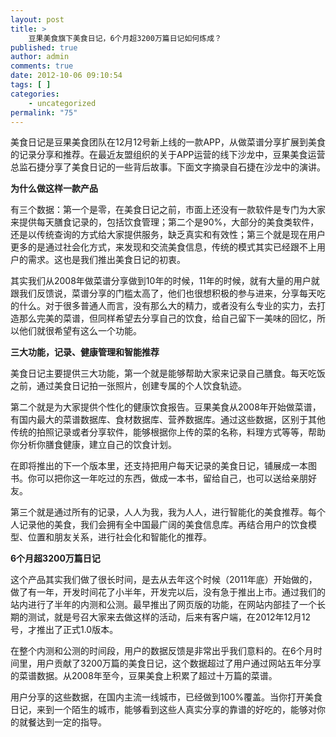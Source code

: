```yaml
---
layout: post
title: >
    豆果美食旗下美食日记，6个月超3200万篇日记如何炼成？
published: true
author: admin
comments: true
date: 2012-10-06 09:10:54
tags: [ ]
categories:
    - uncategorized
permalink: "75"
---
```

美食日记是豆果美食团队在12月12号新上线的一款APP，从做菜谱分享扩展到美食的记录分享和推荐。在最近友盟组织的关于APP运营的线下沙龙中，豆果美食运营总监石捷分享了美食日记的一些背后故事。下面文字摘录自石捷在沙龙中的演讲。

**为什么做这样一款产品**

有三个数据：第一个是零，在美食日记之前，市面上还没有一款软件是专门为大家来提供每天膳食记录的，包括饮食管理；第二个是90%，大部分的美食类软件，还是以传统查询的方式给大家提供服务，缺乏真实和有效性；第三个就是现在用户更多的是通过社会化方式，来发现和交流美食信息，传统的模式其实已经跟不上用户的需求。这也是我们推出美食日记的初衷。

其实我们从2008年做菜谱分享做到10年的时候，11年的时候，就有大量的用户就跟我们反馈说，菜谱分享的门槛太高了，他们也很想积极的参与进来，分享每天吃的什么。对于很多普通人而言，没有那么大的精力，或者没有么专业的实力，去打造那么完美的菜谱，但同样希望去分享自己的饮食，给自己留下一美味的回忆，所以他们就很希望有这么一个功能。

**三大功能，记录、健康管理和智能推荐**

美食日记主要提供三大功能，第一个就是能够帮助大家来记录自己膳食。每天吃饭之前，通过美食日记拍一张照片，创建专属的个人饮食轨迹。

第二个就是为大家提供个性化的健康饮食报告。豆果美食从2008年开始做菜谱，有国内最大的菜谱数据库、食材数据库、营养数据库。通过这些数据，区别于其他传统的拍照记录或者分享软件，能够根据你上传的菜的名称，料理方式等等，帮助你分析你膳食健康，建立自己的饮食计划。

在即将推出的下一个版本里，还支持把用户每天记录的美食日记，铺展成一本图书。你可以把你这一年吃过的东西，做成一本书，留给自己，也可以送给亲朋好友。

第三个就是通过所有的记录，人人为我，我为人人，进行智能化的美食推荐。每个人记录他的美食，我们会拥有全中国最广阔的美食信息库。再结合用户的饮食模型、位置和朋友关系，进行社会化和智能化的推荐。

**6个月超3200万篇日记**

这个产品其实我们做了很长时间，是去从去年这个时候（2011年底）开始做的，做了有一年，开发时间花了小半年，开发完以后，没有急于推出上市。通过我们的站内进行了半年的内测和公测。最早推出了网页版的功能，在网站内部挂了一个长期的测试，就是号召大家来去做这样的活动，后来有客户端，在2012年12月12号，才推出了正式1.0版本。

在整个内测和公测的时间段，用户的数据反馈是非常出乎我们意料的。在6个月时间里，用户贡献了3200万篇的美食日记，这个数据超过了用户通过网站五年分享的菜谱数据。从2008年至今，豆果美食上积累了超过十万篇的菜谱。

用户分享的这些数据，在国内主流一线城市，已经做到100%覆盖。当你打开美食日记，来到一个陌生的城市，能够看到这些人真实分享的靠谱的好吃的，能够对你的就餐达到一定的指导。



